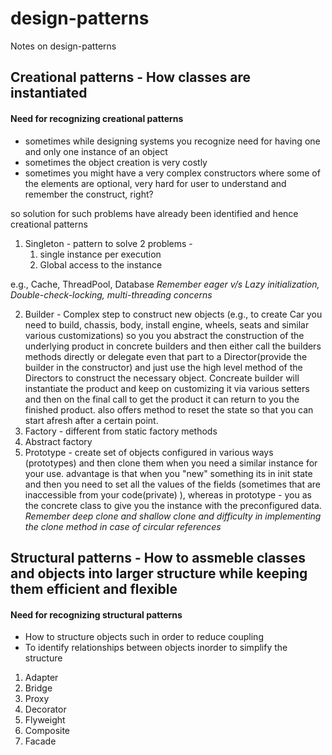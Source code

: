 # design-patterns
Notes on design-patterns
## Creational patterns - How classes are instantiated 
#### Need for recognizing creational patterns 
- sometimes while designing systems you recognize need for having one and only one instance of an object
- sometimes the object creation is very costly 
- sometimes you might have a very complex constructors where some of the elements are optional, very hard for user to understand and remember the construct, right? 

so solution for such problems have already been identified and hence creational patterns
 1. Singleton - pattern to solve 2 problems - 
    1. single instance per execution
    2. Global access to the instance
    
   e.g., Cache, ThreadPool, Database *Remember eager v/s Lazy initialization, Double-check-locking, multi-threading concerns*
   
 2. Builder - Complex step to construct new objects (e.g., to create Car you need to build, chassis, body, install engine, wheels, seats and similar various customizations) so you you abstract the construction of the underlying product in concrete builders and then either call the builders methods directly or delegate even that part to a Director(provide the builder in the constructor) and just use the high level method of the Directors to construct the necessary object. Concreate builder will instantiate the product and keep on customizing it via various setters and then on the final call to get the product it can return to you the finished product. also offers method to reset the state so that you can start afresh after a certain point.
 3. Factory - different from static factory methods 
 4. Abstract factory
 5. Prototype  - create set of objects configured in various ways (prototypes) and then clone them when you need a similar instance for your use.  advantage is that when you "new" something its in init state and then you need to set all the values of the fields (sometimes that are inaccessible from your code(private) ), whereas in prototype - you as the concrete class to give you the instance with the preconfigured data. *Remember deep clone and shallow clone and difficulty in implementing the clone method in case of circular references*

## Structural patterns - How to assmeble classes and objects into larger structure while keeping them efficient and flexible
#### Need for recognizing structural patterns
 - How to structure objects such in order to reduce coupling
 - To identify relationships between objects inorder to simplify the structure 
 
 1. Adapter
 2. Bridge
 3. Proxy
 4. Decorator
 5. Flyweight
 6. Composite
 7. Facade
